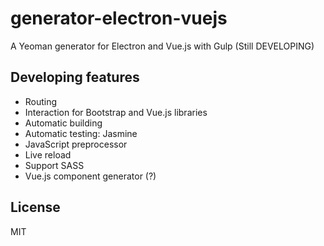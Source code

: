 # generator-electron-vuejs
A Yeoman generator for Electron and Vue.js with Gulp (Still DEVELOPING)

## Developing features
 * Routing
 * Interaction for Bootstrap and Vue.js libraries
 * Automatic building
 * Automatic testing: Jasmine
 * JavaScript preprocessor
 * Live reload
 * Support SASS
 * Vue.js component generator (?)


## License
MIT
